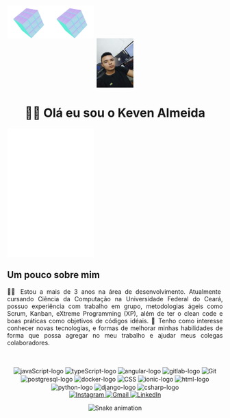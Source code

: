 <!-- cubes -->
<div>
  <div align="center" style="display: flex">
    <img align="left" width="20%" src="/icons/rotatingcube.webp" alt="rotating-cube-1"/>
    <img align="right" width="20%" src="/icons/rotatingcube.webp" alt="rotating-cube-2"/>
  </div>
</div>

<!--infomalções no topo -->
<div align="center">
  <img width="17%" height="17%" src="/icons/photo-perfil.jpg" alt="foto-perfil"/>
  <h1> 👨‍💼 Olá eu sou o Keven Almeida</h1>
</div>

<!-- sobre mim -->
<div>
  <div align="center" style="display: flex">
    <img align="left" width="20%" height="300px" src="/icons/invisible.png" alt="invisible"/>
    <img align="right" width="20%" height="300px" src="/icons/invisible.png" alt="invisible"/>
  </div>

  <h2 align="left">Um pouco sobre mim</h2>
  <p align="justify">
    👨‍💻 Estou a mais de 3 anos na área de desenvolvimento. Atualmente cursando Ciência da Computação na Universidade Federal do Ceará, possuo experiência com trabalho em grupo, metodologias ágeis como Scrum, Kanban, eXtreme Programming (XP), além de ter o clean code e boas práticas como objetivos de códigos idéais. 🏢 Tenho como interesse conhecer novas tecnologias, e formas de melhorar minhas habilidades de forma que possa agregar no meu trabalho e ajudar meus colegas colaboradores.
  </p>
</div>
<br>

<div align="center" style="display: inline_block">
  <br>
  <img align="center" src="https://icongr.am/devicon/javascript-original.svg?size=40&color=currentColor" alt="javaScript-logo"/>
  <img align="center" src="https://icongr.am/devicon/typescript-original.svg?size=40&color=currentColor" alt="typeScript-logo" />
  <img align="center" src="https://icongr.am/devicon/angularjs-original.svg?size=40&color=currentColor" alt="angular-logo" />
  <img align="center" src="https://icongr.am/devicon/gitlab-original.svg?size=40&color=currentColor" alt="gitlab-logo" />
  <img align="center" src="https://icongr.am/devicon/git-original.svg?size=40&color=currentColor" alt="Git" />
  <img align="center" src="https://icongr.am/devicon/postgresql-original.svg?size=40&color=currentColor" alt="postgresql-logo"/>
  <img align="center" src="https://icongr.am/devicon/docker-original.svg?size=40&color=currentColor" alt="docker-logo" />
  <img align="center" src="https://icongr.am/devicon/css3-original.svg?size=40&color=currentColor" alt="CSS">
  <img align="center" src="https://icongr.am/devicon/ionic-original.svg?size=40&color=currentColor" 
  alt="ionic-logo" />
  <img align="center" src="https://icongr.am/devicon/html5-original.svg?size=40&color=currentColor" alt="html-logo" />
  <img align="center" src="https://icongr.am/devicon/python-original.svg?size=40&color=currentColor" alt="python-logo"/>
  <img align="center" src="https://icongr.am/devicon/django-original.svg?size=40&color=currentColor" alt="django-logo" />
  <img align="center" src="https://icongr.am/devicon/csharp-original.svg?size=40&color=currentColor" alt="csharp-logo"/>
</div>

<div align="center"> 
  <a href="https://instagram.com/keven_almeida77" target="_blank">
    <img src="https://img.shields.io/badge/-Instagram-%23E4405F?style=for-the-badge&logo=instagram&logoColor=white" alt="Instagram">
  </a>
  <a href = "mailto:keven.almeida.8179@gmail.com">
    <img src="https://img.shields.io/badge/-Gmail-%23333?style=for-the-badge&logo=gmail&logoColor=white" alt="Gmail">
  </a>
  <a href="https://www.linkedin.com/in/keven-almeida" target="_blank">
    <img src="https://img.shields.io/badge/-LinkedIn-%230077B5?style=for-the-badge&logo=linkedin&logoColor=white" alt="LinkedIn">
  </a> 
    
  ![Snake animation](https://github.com/keven-silva/keven-silva/blob/output/github-contribution-grid-snake.svg)
 
</div>





